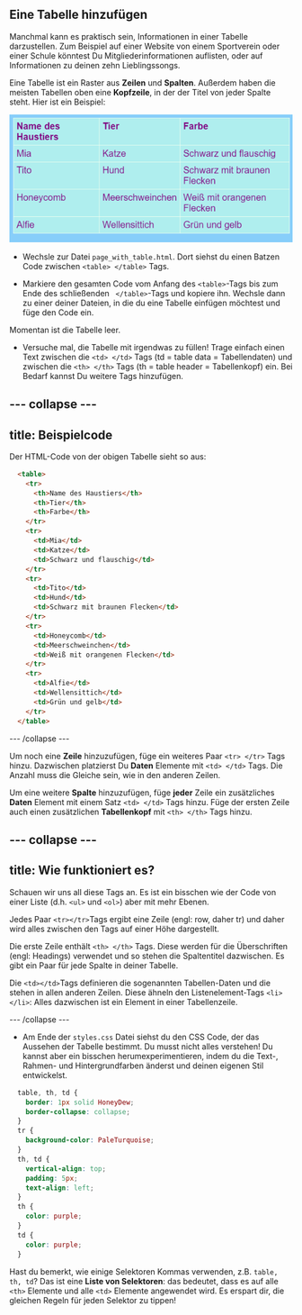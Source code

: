 ## Eine Tabelle hinzufügen

Manchmal kann es praktisch sein, Informationen in einer Tabelle darzustellen. Zum Beispiel auf einer Website von einem Sportverein oder einer Schule könntest Du Mitgliederinformationen auflisten, oder auf Informationen zu deinen zehn Lieblingssongs.

Eine Tabelle ist ein Raster aus **Zeilen** und **Spalten**. Außerdem haben die meisten Tabellen oben eine **Kopfzeile**, in der der Titel von jeder Spalte steht. Hier ist ein Beispiel:

![Beispiel von Informationen in einer Tabelle](images/egTableResult.png)

- Wechsle zur Datei `page_with_table.html`. Dort siehst du einen Batzen Code zwischen `<table> </table>` Tags.

- Markiere den gesamten Code vom Anfang des `<table>`-Tags bis zum Ende des schließenden ` </table>`-Tags und kopiere ihn. Wechsle dann zu einer deiner Dateien, in die du eine Tabelle einfügen möchtest und füge den Code ein.

Momentan ist die Tabelle leer.

- Versuche mal, die Tabelle mit irgendwas zu füllen! Trage einfach einen Text zwischen die `<td> </td>` Tags (td = table data = Tabellendaten) und zwischen die `<th> </th>` Tags (th = table header = Tabellenkopf) ein. Bei Bedarf kannst Du weitere Tags hinzufügen.

## \--- collapse \---

## title: Beispielcode

Der HTML-Code von der obigen Tabelle sieht so aus:

```html
  <table>
    <tr>
      <th>Name des Haustiers</th>
      <th>Tier</th>
      <th>Farbe</th>
    </tr>
    <tr>
      <td>Mia</td>
      <td>Katze</td>
      <td>Schwarz und flauschig</td>
    </tr>
    <tr>
      <td>Tito</td>
      <td>Hund</td>
      <td>Schwarz mit braunen Flecken</td>
    </tr>
    <tr>
      <td>Honeycomb</td>
      <td>Meerschweinchen</td>
      <td>Weiß mit orangenen Flecken</td>
    </tr>
    <tr>
      <td>Alfie</td>
      <td>Wellensittich</td>
      <td>Grün und gelb</td>
    </tr>
  </table>
```

\--- /collapse \---

Um noch eine **Zeile** hinzuzufügen, füge ein weiteres Paar `<tr> </tr>` Tags hinzu. Dazwischen platzierst Du **Daten** Elemente mit `<td> </td>` Tags. Die Anzahl muss die Gleiche sein, wie in den anderen Zeilen.

Um eine weitere **Spalte** hinzuzufügen, füge **jeder** Zeile ein zusätzliches **Daten** Element mit einem Satz `<td> </td>` Tags hinzu. Füge der ersten Zeile auch einen zusätzlichen **Tabellenkopf** mit `<th> </th>` Tags hinzu.

## \--- collapse \---

## title: Wie funktioniert es?

Schauen wir uns all diese Tags an. Es ist ein bisschen wie der Code von einer Liste (d.h. `<ul>` und `<ol>`) aber mit mehr Ebenen.

Jedes Paar `<tr></tr>`Tags ergibt eine Zeile (engl: row, daher tr) und daher wird alles zwischen den Tags auf einer Höhe dargestellt.

Die erste Zeile enthält `<th> </th>` Tags. Diese werden für die Überschriften (engl: Headings) verwendet und so stehen die Spaltentitel dazwischen. Es gibt ein Paar für jede Spalte in deiner Tabelle.

Die `<td></td>`Tags definieren die sogenannten Tabellen-Daten und die stehen in allen anderen Zeilen. Diese ähneln den Listenelement-Tags `<li> </li>`: Alles dazwischen ist ein Element in einer Tabellenzeile.

\--- /collapse \---

- Am Ende der `styles.css` Datei siehst du den CSS Code, der das Aussehen der Tabelle bestimmt. Du musst nicht alles verstehen! Du kannst aber ein bisschen herumexperimentieren, indem du die Text-, Rahmen- und Hintergrundfarben änderst und deinen eigenen Stil entwickelst.

```css
  table, th, td {
    border: 1px solid HoneyDew;
    border-collapse: collapse;
  }
  tr {
    background-color: PaleTurquoise;
  }
  th, td {
    vertical-align: top;
    padding: 5px;
    text-align: left;
  }
  th {
    color: purple;
  }
  td {
    color: purple;
  }
```

Hast du bemerkt, wie einige Selektoren Kommas verwenden, z.B. `table, th, td`? Das ist eine **Liste von Selektoren**: das bedeutet, dass es auf alle `<th>` Elemente und alle `<td>` Elemente angewendet wird. Es erspart dir, die gleichen Regeln für jeden Selektor zu tippen!